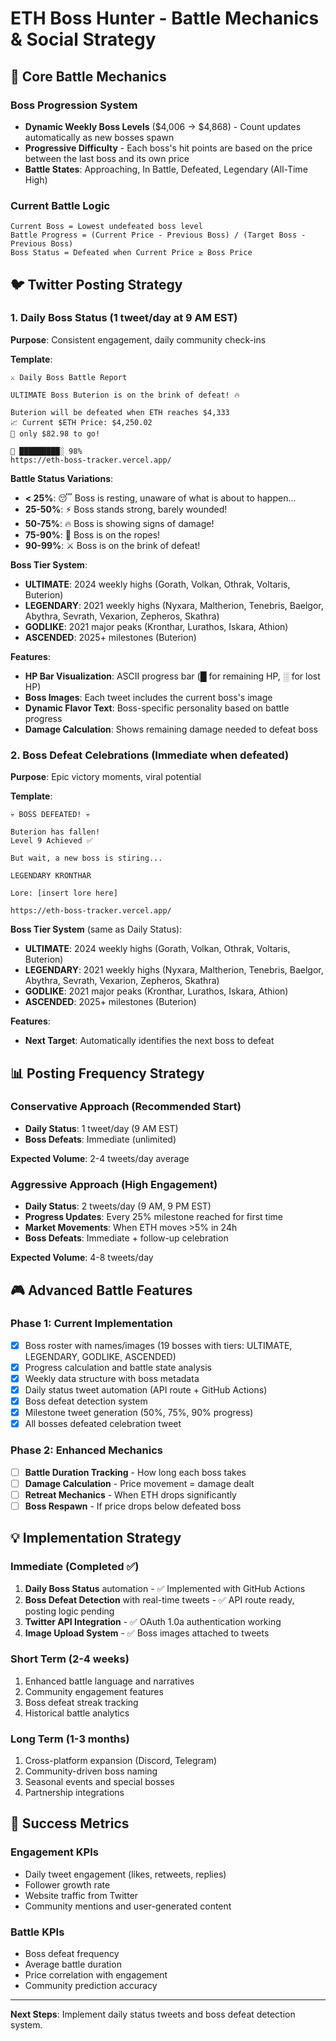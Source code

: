 # ETH Boss Hunter - Battle Mechanics & Social Strategy

## 🎯 Core Battle Mechanics

### Boss Progression System
- **Dynamic Weekly Boss Levels** ($4,006 → $4,868) - Count updates automatically as new bosses spawn
- **Progressive Difficulty** - Each boss's hit points are based on the price between the last boss and its own price
- **Battle States**: Approaching, In Battle, Defeated, Legendary (All-Time High)

### Current Battle Logic
```
Current Boss = Lowest undefeated boss level
Battle Progress = (Current Price - Previous Boss) / (Target Boss - Previous Boss)
Boss Status = Defeated when Current Price ≥ Boss Price
```

## 🐦 Twitter Posting Strategy

### 1. **Daily Boss Status** (1 tweet/day at 9 AM EST)
**Purpose**: Consistent engagement, daily community check-ins

**Template**:
```
⚔️ Daily Boss Battle Report

ULTIMATE Boss Buterion is on the brink of defeat! 🔥

Buterion will be defeated when ETH reaches $4,333
📈 Current $ETH Price: $4,250.02
🎯 only $82.98 to go!

🚨 █████████░ 98%
https://eth-boss-tracker.vercel.app/
```

**Battle Status Variations**:
- **< 25%**: 😴 Boss is resting, unaware of what is about to happen...
- **25-50%**: ⚡ Boss stands strong, barely wounded!
- **50-75%**: 🔥 Boss is showing signs of damage!
- **75-90%**: 🚨 Boss is on the ropes!
- **90-99%**: ⚔️ Boss is on the brink of defeat!

**Boss Tier System**:
- **ULTIMATE**: 2024 weekly highs (Gorath, Volkan, Othrak, Voltaris, Buterion)
- **LEGENDARY**: 2021 weekly highs (Nyxara, Maltherion, Tenebris, Baelgor, Abythra, Sevrath, Vexarion, Zepheros, Skathra)
- **GODLIKE**: 2021 major peaks (Kronthar, Lurathos, Iskara, Athion)
- **ASCENDED**: 2025+ milestones (Buterion)

**Features**:
- **HP Bar Visualization**: ASCII progress bar (█ for remaining HP, ░ for lost HP)
- **Boss Images**: Each tweet includes the current boss's image
- **Dynamic Flavor Text**: Boss-specific personality based on battle progress
- **Damage Calculation**: Shows remaining damage needed to defeat boss

### 2. **Boss Defeat Celebrations** (Immediate when defeated)
**Purpose**: Epic victory moments, viral potential

**Template**:
```
💀 BOSS DEFEATED! 💀

Buterion has fallen!
Level 9 Achieved ✅

But wait, a new boss is stiring...

LEGENDARY KRONTHAR

Lore: [insert lore here]

https://eth-boss-tracker.vercel.app/
```

**Boss Tier System** (same as Daily Status):
- **ULTIMATE**: 2024 weekly highs (Gorath, Volkan, Othrak, Voltaris, Buterion)
- **LEGENDARY**: 2021 weekly highs (Nyxara, Maltherion, Tenebris, Baelgor, Abythra, Sevrath, Vexarion, Zepheros, Skathra)
- **GODLIKE**: 2021 major peaks (Kronthar, Lurathos, Iskara, Athion)
- **ASCENDED**: 2025+ milestones (Buterion)

**Features**:
- **Next Target**: Automatically identifies the next boss to defeat


## 📊 **Posting Frequency Strategy**

### Conservative Approach (Recommended Start)
- **Daily Status**: 1 tweet/day (9 AM EST)
- **Boss Defeats**: Immediate (unlimited)

**Expected Volume**: 2-4 tweets/day average

### Aggressive Approach (High Engagement)
- **Daily Status**: 2 tweets/day (9 AM, 9 PM EST)
- **Progress Updates**: Every 25% milestone reached for first time
- **Market Movements**: When ETH moves >5% in 24h
- **Boss Defeats**: Immediate + follow-up celebration

**Expected Volume**: 4-8 tweets/day

## 🎮 **Advanced Battle Features**

### Phase 1: Current Implementation
- [x] Boss roster with names/images (19 bosses with tiers: ULTIMATE, LEGENDARY, GODLIKE, ASCENDED)
- [x] Progress calculation and battle state analysis
- [x] Weekly data structure with boss metadata
- [x] Daily status tweet automation (API route + GitHub Actions)
- [x] Boss defeat detection system
- [x] Milestone tweet generation (50%, 75%, 90% progress)
- [x] All bosses defeated celebration tweet

### Phase 2: Enhanced Mechanics
- [ ] **Battle Duration Tracking** - How long each boss takes
- [ ] **Damage Calculation** - Price movement = damage dealt
- [ ] **Retreat Mechanics** - When ETH drops significantly
- [ ] **Boss Respawn** - If price drops below defeated boss

## 💡 **Implementation Strategy**

### Immediate (Completed ✅)
1. **Daily Boss Status** automation - ✅ Implemented with GitHub Actions
2. **Boss Defeat Detection** with real-time tweets - ✅ API route ready, posting logic pending
3. **Twitter API Integration** - ✅ OAuth 1.0a authentication working
4. **Image Upload System** - ✅ Boss images attached to tweets

### Short Term (2-4 weeks)
1. Enhanced battle language and narratives
2. Community engagement features
3. Boss defeat streak tracking
4. Historical battle analytics

### Long Term (1-3 months)
1. Cross-platform expansion (Discord, Telegram)
2. Community-driven boss naming
3. Seasonal events and special bosses
4. Partnership integrations

## 🎯 **Success Metrics**

### Engagement KPIs
- Daily tweet engagement (likes, retweets, replies)
- Follower growth rate
- Website traffic from Twitter
- Community mentions and user-generated content

### Battle KPIs  
- Boss defeat frequency
- Average battle duration
- Price correlation with engagement
- Community prediction accuracy

---

**Next Steps**: Implement daily status tweets and boss defeat detection system.
